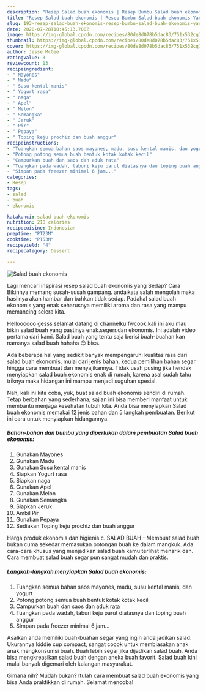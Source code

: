 ```yaml
---
description: "Resep Salad buah ekonomis | Resep Bumbu Salad buah ekonomis Yang Menggugah Selera"
title: "Resep Salad buah ekonomis | Resep Bumbu Salad buah ekonomis Yang Menggugah Selera"
slug: 193-resep-salad-buah-ekonomis-resep-bumbu-salad-buah-ekonomis-yang-menggugah-selera
date: 2020-07-28T10:45:13.700Z
image: https://img-global.cpcdn.com/recipes/80de8d078b5dac83/751x532cq70/salad-buah-ekonomis-foto-resep-utama.jpg
thumbnail: https://img-global.cpcdn.com/recipes/80de8d078b5dac83/751x532cq70/salad-buah-ekonomis-foto-resep-utama.jpg
cover: https://img-global.cpcdn.com/recipes/80de8d078b5dac83/751x532cq70/salad-buah-ekonomis-foto-resep-utama.jpg
author: Jesse McGee
ratingvalue: 3
reviewcount: 13
recipeingredient:
- " Mayones"
- " Madu"
- " Susu kental manis"
- " Yogurt rasa"
- " naga"
- " Apel"
- " Melon"
- " Semangka"
- " Jeruk"
- " Pir"
- " Pepaya"
- " Toping keju prochiz dan buah anggur"
recipeinstructions:
- "Tuangkan semua bahan saos mayones, madu, susu kental manis, dan yogurt"
- "Potong potong semua buah bentuk kotak kotak kecil"
- "Campurkan buah dan saos dan aduk rata"
- "Tuangkan pada wadah, taburi keju parut diatasnya dan toping buah anggur"
- "Simpan pada freezer minimal 6 jam..."
categories:
- Resep
tags:
- salad
- buah
- ekonomis

katakunci: salad buah ekonomis 
nutrition: 210 calories
recipecuisine: Indonesian
preptime: "PT23M"
cooktime: "PT53M"
recipeyield: "4"
recipecategory: Dessert

---
```



![Salad buah ekonomis](https://img-global.cpcdn.com/recipes/80de8d078b5dac83/751x532cq70/salad-buah-ekonomis-foto-resep-utama.jpg)

Lagi mencari inspirasi resep salad buah ekonomis yang Sedap? Cara Bikinnya memang susah-susah gampang. andaikata salah mengolah maka hasilnya akan hambar dan bahkan tidak sedap. Padahal salad buah ekonomis yang enak seharusnya memiliki aroma dan rasa yang mampu memancing selera kita.

Helloooooo gesss selamat datang di channelku fwcook.kali ini aku mau bikin salad buah yang pastinya enak.segerr.dan ekonomis. Ini adalah video pertama dari kami. Salad buah yang tentu saja berisi buah-buahan kan namanya salad buah hahaha 😊 bisa.

Ada beberapa hal yang sedikit banyak mempengaruhi kualitas rasa dari salad buah ekonomis, mulai dari jenis bahan, kedua pemilihan bahan segar hingga cara membuat dan menyajikannya. Tidak usah pusing jika hendak menyiapkan salad buah ekonomis enak di rumah, karena asal sudah tahu triknya maka hidangan ini mampu menjadi suguhan spesial.


Nah, kali ini kita coba, yuk, buat salad buah ekonomis sendiri di rumah. Tetap berbahan yang sederhana, sajian ini bisa memberi manfaat untuk membantu menjaga kesehatan tubuh kita. Anda bisa menyiapkan Salad buah ekonomis memakai 12 jenis bahan dan 5 langkah pembuatan. Berikut ini cara untuk menyiapkan hidangannya.

<!--inarticleads1-->

##### Bahan-bahan dan bumbu yang diperlukan dalam pembuatan Salad buah ekonomis:

1. Gunakan  Mayones
1. Gunakan  Madu
1. Gunakan  Susu kental manis
1. Siapkan  Yogurt rasa
1. Siapkan  naga
1. Gunakan  Apel
1. Gunakan  Melon
1. Gunakan  Semangka
1. Siapkan  Jeruk
1. Ambil  Pir
1. Gunakan  Pepaya
1. Sediakan  Toping keju prochiz dan buah anggur


Harga produk ekonomis dan higienis c. SALAD BUAH - Membuat salad buah bukan cuma sekedar memasukan potongan buah ke dalam mangkuk. Ada cara-cara khusus yang menjadikan salad buah kamu terlihat menarik dan. Cara membuat salad buah segar pun sangat mudah dan praktis. 

<!--inarticleads2-->

##### Langkah-langkah menyiapkan Salad buah ekonomis:

1. Tuangkan semua bahan saos mayones, madu, susu kental manis, dan yogurt
1. Potong potong semua buah bentuk kotak kotak kecil
1. Campurkan buah dan saos dan aduk rata
1. Tuangkan pada wadah, taburi keju parut diatasnya dan toping buah anggur
1. Simpan pada freezer minimal 6 jam...


Asalkan anda memiliki buah-buahan segar yang ingin anda jadikan salad. Ukurannya kiddie cup compact, sangat cocok untuk membiasakan anak anak mengkonsumsi buah. Buah lebih segar jika dijadikan salad buah. Anda bisa mengkreasikan salad buah dengan aneka buah favorit. Salad buah kini mulai banyak digemari oleh kalangan masyarakat. 

Gimana nih? Mudah bukan? Itulah cara membuat salad buah ekonomis yang bisa Anda praktikkan di rumah. Selamat mencoba!
